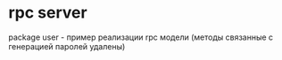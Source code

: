 # rpc server
package user - пример реализации rpc модели (методы связанные с генерацией паролей удалены)
